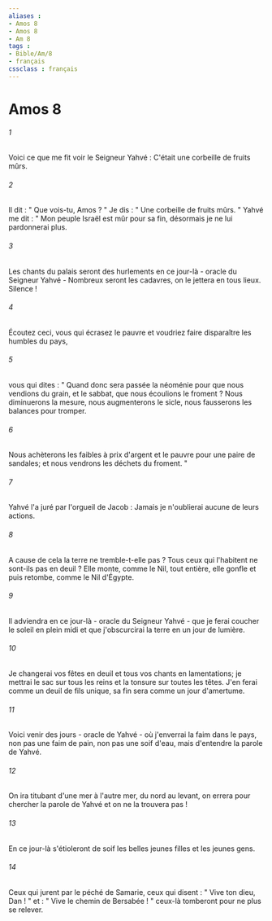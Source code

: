 ```yaml
---
aliases : 
- Amos 8
- Amos 8
- Am 8
tags : 
- Bible/Am/8
- français
cssclass : français
---
```


# Amos 8

###### 1
Voici ce que me fit voir le Seigneur Yahvé : C'était une corbeille de fruits mûrs. 
###### 2
Il dit : " Que vois-tu, Amos ? " Je dis : " Une corbeille de fruits mûrs. " Yahvé me dit : " Mon peuple Israël est mûr pour sa fin, désormais je ne lui pardonnerai plus. 
###### 3
Les chants du palais seront des hurlements en ce jour-là - oracle du Seigneur Yahvé - Nombreux seront les cadavres, on le jettera en tous lieux. Silence ! 
###### 4
Écoutez ceci, vous qui écrasez le pauvre et voudriez faire disparaître les humbles du pays, 
###### 5
vous qui dites : " Quand donc sera passée la néoménie pour que nous vendions du grain, et le sabbat, que nous écoulions le froment ? Nous diminuerons la mesure, nous augmenterons le sicle, nous fausserons les balances pour tromper. 
###### 6
Nous achèterons les faibles à prix d'argent et le pauvre pour une paire de sandales; et nous vendrons les déchets du froment. " 
###### 7
Yahvé l'a juré par l'orgueil de Jacob : Jamais je n'oublierai aucune de leurs actions. 
###### 8
A cause de cela la terre ne tremble-t-elle pas ? Tous ceux qui l'habitent ne sont-ils pas en deuil ? Elle monte, comme le Nil, tout entière, elle gonfle et puis retombe, comme le Nil d'Égypte. 
###### 9
Il adviendra en ce jour-là - oracle du Seigneur Yahvé - que je ferai coucher le soleil en plein midi et que j'obscurcirai la terre en un jour de lumière. 
###### 10
Je changerai vos fêtes en deuil et tous vos chants en lamentations; je mettrai le sac sur tous les reins et la tonsure sur toutes les têtes. J'en ferai comme un deuil de fils unique, sa fin sera comme un jour d'amertume. 
###### 11
Voici venir des jours - oracle de Yahvé - où j'enverrai la faim dans le pays, non pas une faim de pain, non pas une soif d'eau, mais d'entendre la parole de Yahvé. 
###### 12
On ira titubant d'une mer à l'autre mer, du nord au levant, on errera pour chercher la parole de Yahvé et on ne la trouvera pas ! 
###### 13
En ce jour-là s'étioleront de soif les belles jeunes filles et les jeunes gens. 
###### 14
Ceux qui jurent par le péché de Samarie, ceux qui disent : " Vive ton dieu, Dan ! " et : " Vive le chemin de Bersabée ! " ceux-là tomberont pour ne plus se relever. 
